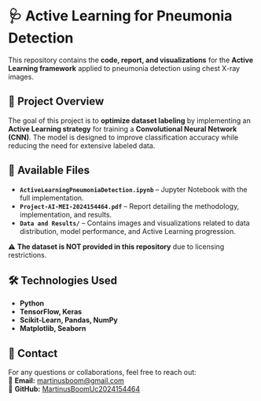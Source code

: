# 🩺 Active Learning for Pneumonia Detection  

This repository contains the **code, report, and visualizations** for the **Active Learning framework** applied to pneumonia detection using chest X-ray images.  

## 📌 Project Overview  
The goal of this project is to **optimize dataset labeling** by implementing an **Active Learning strategy** for training a **Convolutional Neural Network (CNN)**. The model is designed to improve classification accuracy while reducing the need for extensive labeled data.  

## 📂 Available Files  
- **`ActiveLearningPneumoniaDetection.ipynb`** – Jupyter Notebook with the full implementation.  
- **`Project-AI-MEI-2024154464.pdf`** – Report detailing the methodology, implementation, and results.  
- **`Data and Results/`** – Contains images and visualizations related to data distribution, model performance, and Active Learning progression.  

⚠️ **The dataset is NOT provided in this repository** due to licensing restrictions.  

## 🛠️ Technologies Used  
- **Python**  
- **TensorFlow, Keras**  
- **Scikit-Learn, Pandas, NumPy**  
- **Matplotlib, Seaborn**  

## 📧 Contact  
For any questions or collaborations, feel free to reach out:  
📧 **Email:** martinusboom@gmail.com  
🔗 **GitHub:** [MartinusBoomUc2024154464](https://github.com/MartinusBoomUc2024154464)  
